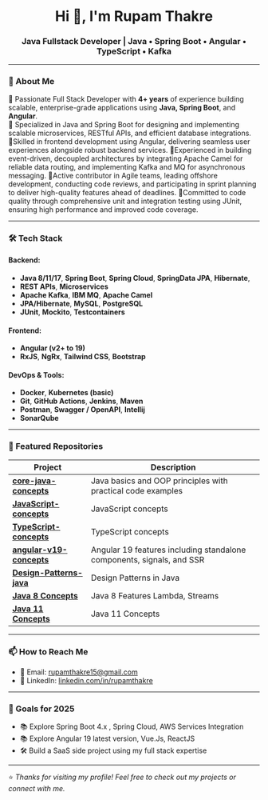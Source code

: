 <h1 align="center">Hi 👋, I'm Rupam Thakre</h1>
<h3 align="center">Java Fullstack Developer | Java • Spring Boot • Angular • TypeScript • Kafka </h3>

---

### 💼 About Me

🔹 Passionate Full Stack Developer with **4+ years** of experience building scalable, enterprise-grade applications using **Java, Spring Boot**, and **Angular**.  
🔹 Specialized in Java and Spring Boot for designing and implementing scalable microservices, RESTful APIs, and efficient database integrations.
🔹Skilled in frontend development using Angular, delivering seamless user experiences alongside robust backend services.
🔹Experienced in building event-driven, decoupled architectures by integrating Apache Camel for reliable data routing, and implementing Kafka and MQ for asynchronous messaging.
🔹Active contributor in Agile teams, leading offshore development, conducting code reviews, and participating in sprint planning to deliver high-quality features ahead of deadlines.
🔹Committed to code quality through comprehensive unit and integration testing using JUnit, ensuring high performance and improved code coverage.

---

### 🛠️ Tech Stack

#### Backend:
- **Java 8/11/17**, **Spring Boot**, **Spring Cloud**, **SpringData JPA**, **Hibernate**,
- **REST APIs**, **Microservices**
- **Apache Kafka**, **IBM MQ**, **Apache Camel**
- **JPA/Hibernate**, **MySQL**, **PostgreSQL**
- **JUnit**, **Mockito**, **Testcontainers**

#### Frontend:
- **Angular (v2+ to 19)**  
- **RxJS**, **NgRx**, **Tailwind CSS**, **Bootstrap**

#### DevOps & Tools:
- **Docker**, **Kubernetes (basic)**  
- **Git**, **GitHub Actions**, **Jenkins**, **Maven**
- **Postman**, **Swagger / OpenAPI**, **Intellij**
- **SonarQube**

---

### 📂 Featured Repositories

| Project | Description |
|--------|-------------|
| [**core-java-concepts**](https://github.com/RupamThakre/Core_Java_Concepts) | Java basics and OOP principles with practical code examples |
| [**JavaScript-concepts**](https://github.com/RupamThakre/Concepts_JavaScriptES6) | JavaScript concepts |
| [**TypeScript-concepts**](https://github.com/RupamThakre/Concepts_TypeScript) | TypeScript concepts |
| [**angular-v19-concepts**](https://github.com/RupamThakre/Angular_v19) | Angular 19 features including standalone components, signals, and SSR |
| [**Design-Patterns-java**](https://github.com/RupamThakre/Design_Pattern_Java) | Design Patterns in Java |
| [**Java 8 Concepts**](https://github.com/RupamThakre/Java_JDK8_Concepts) | Java 8 Features Lambda, Streams |
| [**Java 11 Concepts**](https://github.com/RupamThakre/Java_JDK11_Concepts) | Java 11 Concepts |

---

### 📫 How to Reach Me

- 📧 Email: [rupamthakre15@gmail.com](mailto:rupamthakre15@gmail.com)
- 💼 LinkedIn: [linkedin.com/in/rupamthakre](https://www.linkedin.com/in/rupamthakre)

---

### 🎯 Goals for 2025

- 📚 Explore Spring Boot 4.x , Spring Cloud, AWS Services Integration
- 📚 Explore Angular 19 latest version, Vue.Js, ReactJS
- 🛠️ Build a SaaS side project using my full stack expertise  

---

⭐️ *Thanks for visiting my profile! Feel free to check out my projects or connect with me.*


